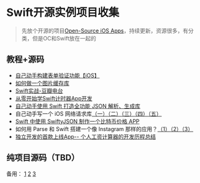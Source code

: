 # Swift开源实例项目收集
> 先放个开源的项目[Open-Source iOS Apps][1]，持续更新，资源很多，有分类，但是OC和Swift放在一起的

## 教程+源码
- [自己动手构建表单验证功能【iOS】][2]
- [如何做一个图片缓存库][3]
- [Swift实战-豆瓣电台][4]
- [从零开始学Swift计时器App开发][5]
- [自己动手使用 Swift 打造全功能 JSON 解析、生成库][6]
- 自己动手写一个 iOS 网络请求库[（一）][7][（二）][8][（三）][9][（四）][10][（五）][11]
- [Swift 中使用 SwiftyJSON 制作一个比特币价格 APP][12]
- 如何用 Parse 和 Swift 搭建一个像 Instagram 那样的应用？[（1）][13][（2）][14][（3）][15]
- [独立开发的首款上线App-- 个人工资计算器的开发历程总结][16]

## 纯项目源码（TBD）
备用：
[1][17]
[2][18]
[3][19]

[1]:	https://github.com/dkhamsing/open-source-ios-apps?utm_source=qdan.me#open-source-ios-apps
[2]:	https://lvwenhan.com/ios/459.html
[3]:	http://blog.callmewhy.com/2015/05/25/note-about-chun/
[4]:	http://letsswift.com/2014/06/swift-douban-fm/
[5]:	http://letsswift.com/2014/06/swift-counter-app/
[6]:	https://lvwenhan.com/ios/463.html
[7]:	https://lvwenhan.com/ios/454.html
[8]:	https://lvwenhan.com/ios/455.html
[9]:	https://lvwenhan.com/ios/456.html
[10]:	https://lvwenhan.com/ios/457.html
[11]:	https://lvwenhan.com/ios/464.html
[12]:	http://swiftcafe.io/2015/07/20/swifty-json-bitcoin/?hmsr=toutiao.io&utm_medium=toutiao.io&utm_source=toutiao.io
[13]:	http://news.oneapm.com/parse-swift-instagram/
[14]:	http://news.oneapm.com/parse-swift-instagram-2/
[15]:	http://news.oneapm.com/parse-swift-instagram-3/
[16]:	http://www.cocoachina.com/ios/20151013/13721.html
[17]:	https://github.com/Lax/iOS-Swift-Demos
[18]:	http://foggry.com/blog/2014/04/25/githubyou-xiu-xiang-mu-ios/
[19]:	https://github.com/Tim9Liu9/TimLiu-iOS?hmsr=toutiao.io&utm_medium=toutiao.io&utm_source=toutiao.io